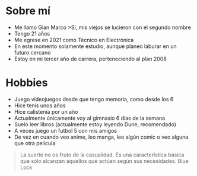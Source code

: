 # Sobre mí

- Me llamo Gian Marco   >Sí, mis viejos se lucieron con el segundo nombre
- Tengo 21 años
- Me egrese en 2021 como Técnico en Electrónica
- En este momento solamente estudio, aunque planeo laburar en un futuro cercano
- Estoy en mi tercer año de carrera, perteneciendo al plan 2008

# Hobbies

- Juego videojuegos desde que tengo memoria, como desde los 6
- Hice tenis unos años
- Hice calistenia por un año
- Actualmente únicamente voy al gimnasio 6 días de la semana
- Suelo leer libros (actualmente estoy leyendo Dune, recomendado)
- A veces juego un futbol 5 con mis amigos
- De vez en cuando veo anime, leo manga, leo algún comic o veo alguna que otra película


>La suerte no es fruto de la casualidad. Es una característica básica que sólo alcanzan aquellos que actúan según sus necesidades.  Blue Lock




